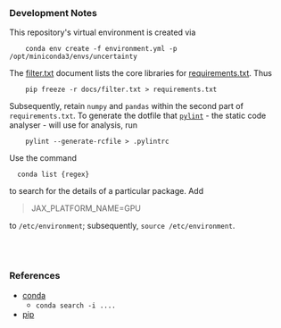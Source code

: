 <br>

### Development Notes

This repository's virtual environment is created via

```shell
    conda env create -f environment.yml -p /opt/miniconda3/envs/uncertainty
```

The [filter.txt](/docs/filter.txt) document lists the core libraries for [requirements.txt](/requirements.txt).  Thus

```shell
    pip freeze -r docs/filter.txt > requirements.txt
```

Subsequently, retain `numpy` and `pandas` within the second part of `requirements.txt`.  To generate the dotfile that [`pylint`](https://pylint.pycqa.org/en/latest/user_guide/checkers/features.html) - the static code analyser - will use for analysis, run

```shell
    pylint --generate-rcfile > .pylintrc
```

Use the command

```shell
  conda list {regex}
```

to search for the details of a particular package.  Add

>  JAX_PLATFORM_NAME=GPU

to `/etc/environment`; subsequently, `source /etc/environment`.




<br>
<br>

### References

* [conda](https://docs.conda.io/projects/conda/en/stable/)
    * `conda search -i ....`
* [pip](https://pip.pypa.io/en/stable/)

<br>
<br>

<br>
<br>

<br>
<br>

<br>
<br>
